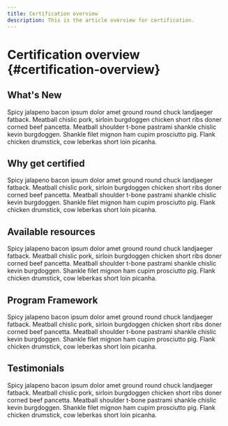 ```yaml
---
title: Certification overview
description: This is the article overview for certification.
---
```


# Certification overview {#certification-overview}

## What's New

Spicy jalapeno bacon ipsum dolor amet ground round chuck landjaeger fatback. Meatball chislic pork, sirloin burgdoggen chicken short ribs doner corned beef pancetta. Meatball shoulder t-bone pastrami shankle chislic kevin burgdoggen. Shankle filet mignon ham cupim prosciutto pig. Flank chicken drumstick, cow leberkas short loin picanha.

## Why get certified

Spicy jalapeno bacon ipsum dolor amet ground round chuck landjaeger fatback. Meatball chislic pork, sirloin burgdoggen chicken short ribs doner corned beef pancetta. Meatball shoulder t-bone pastrami shankle chislic kevin burgdoggen. Shankle filet mignon ham cupim prosciutto pig. Flank chicken drumstick, cow leberkas short loin picanha.

## Available resources

Spicy jalapeno bacon ipsum dolor amet ground round chuck landjaeger fatback. Meatball chislic pork, sirloin burgdoggen chicken short ribs doner corned beef pancetta. Meatball shoulder t-bone pastrami shankle chislic kevin burgdoggen. Shankle filet mignon ham cupim prosciutto pig. Flank chicken drumstick, cow leberkas short loin picanha.

## Program Framework

Spicy jalapeno bacon ipsum dolor amet ground round chuck landjaeger fatback. Meatball chislic pork, sirloin burgdoggen chicken short ribs doner corned beef pancetta. Meatball shoulder t-bone pastrami shankle chislic kevin burgdoggen. Shankle filet mignon ham cupim prosciutto pig. Flank chicken drumstick, cow leberkas short loin picanha.

## Testimonials

Spicy jalapeno bacon ipsum dolor amet ground round chuck landjaeger fatback. Meatball chislic pork, sirloin burgdoggen chicken short ribs doner corned beef pancetta. Meatball shoulder t-bone pastrami shankle chislic kevin burgdoggen. Shankle filet mignon ham cupim prosciutto pig. Flank chicken drumstick, cow leberkas short loin picanha.
